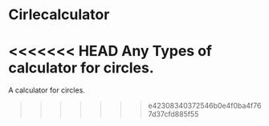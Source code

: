 # Cirlecalculator
<<<<<<< HEAD
Any Types of calculator for circles.
=======
A calculator for circles.
>>>>>>> e42308340372546b0e4f0ba4f767d37cfd885f55
